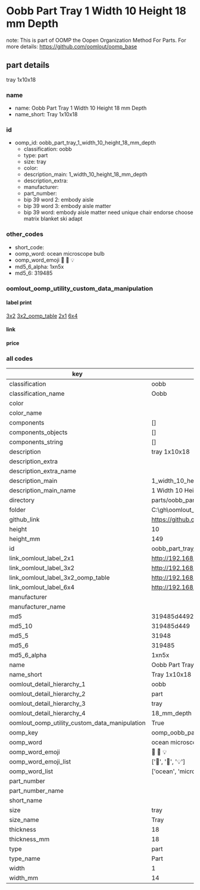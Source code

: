 # Oobb Part Tray 1 Width 10 Height 18 mm Depth  

note: This is part of OOMP the Oopen Organization Method For Parts. For more details: https://github.com/oomlout/oomp_base

##  part details
  



tray 1x10x18



### name
* name: Oobb Part Tray 1 Width 10 Height 18 mm Depth
* name_short: Tray 1x10x18 
### id
* oomp_id: oobb_part_tray_1_width_10_height_18_mm_depth
  * classification: oobb
  * type: part
  * size: tray
  * color: 
  * description_main: 1_width_10_height_18_mm_depth
  * description_extra: 
  * manufacturer: 
  * part_number: 
  * bip 39 word 2: embody aisle
  * bip 39 word 3: embody aisle matter
  * bip 39 word: embody aisle matter need unique chair endorse choose matrix blanket ski adapt

### other_codes
* short_code: 
* oomp_word: ocean microscope bulb
* oomp_word_emoji :ocean: :microscope: :bulb:
* md5_6_alpha: 1xn5x
* md5_6: 319485






### oomlout_oomp_utility_custom_data_manipulation
#### label print
[3x2](http://192.168.1.245:1112/?label=oomp%201xn5x)
[3x2_oomp_table](http://192.168.1.108:1112/?label=oomp%201xn5x)
[2x1](http://192.168.1.242:1112/?label=oomp%201xn5x)
[6x4](http://192.168.1.55:1112/?label=oomp%201xn5x)    

#### link

                              

#### price







### all codes 
| key | value |  
| --- | --- |  
| classification | oobb |  
| classification_name | Oobb |  
| color |  |  
| color_name |  |  
| components | [] |  
| components_objects | [] |  
| components_string | [] |  
| description | tray 1x10x18 |  
| description_extra |  |  
| description_extra_name |  |  
| description_main | 1_width_10_height_18_mm_depth |  
| description_main_name | 1 Width 10 Height 18 mm Depth |  
| directory | parts/oobb_part_tray_1_width_10_height_18_mm_depth |  
| folder | C:\gh\oomlout_oobb_version_4_generated_parts\things\oobb_part_tray_1_width_10_height_18_mm_depth |  
| github_link | https://github.com/oomlout/oomlout_oomp_part_src/tree/main/parts/oobb_part_tray_1_width_10_height_18_mm_depth |  
| height | 10 |  
| height_mm | 149 |  
| id | oobb_part_tray_1_width_10_height_18_mm_depth |  
| link_oomlout_label_2x1 | http://192.168.1.242:1112/?label=oomp%201xn5x |  
| link_oomlout_label_3x2 | http://192.168.1.245:1112/?label=oomp%201xn5x |  
| link_oomlout_label_3x2_oomp_table | http://192.168.1.108:1112/?label=oomp%201xn5x |  
| link_oomlout_label_6x4 | http://192.168.1.55:1112/?label=oomp%201xn5x |  
| manufacturer |  |  
| manufacturer_name |  |  
| md5 | 319485d4492849389776c93d12816a43 |  
| md5_10 | 319485d449 |  
| md5_5 | 31948 |  
| md5_6 | 319485 |  
| md5_6_alpha | 1xn5x |  
| name | Oobb Part Tray 1 Width 10 Height 18 mm Depth |  
| name_short | Tray 1x10x18  |  
| oomlout_detail_hierarchy_1 | oobb |  
| oomlout_detail_hierarchy_2 | part |  
| oomlout_detail_hierarchy_3 | tray |  
| oomlout_detail_hierarchy_4 | 18_mm_depth |  
| oomlout_oomp_utility_custom_data_manipulation | True |  
| oomp_key | oomp_oobb_part_tray_1_width_10_height_18_mm_depth |  
| oomp_word | ocean microscope bulb |  
| oomp_word_emoji | :ocean: :microscope: :bulb: |  
| oomp_word_emoji_list | [':ocean:', ':microscope:', ':bulb:'] |  
| oomp_word_list | ['ocean', 'microscope', 'bulb'] |  
| part_number |  |  
| part_number_name |  |  
| short_name |  |  
| size | tray |  
| size_name | Tray |  
| thickness | 18 |  
| thickness_mm | 18 |  
| type | part |  
| type_name | Part |  
| width | 1 |  
| width_mm | 14 |  
